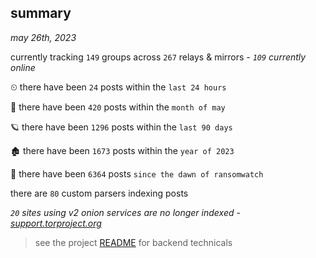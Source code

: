 
## summary
_may 26th, 2023_

currently tracking `149` groups across `267` relays & mirrors - _`109` currently online_

⏲ there have been `24` posts within the `last 24 hours`

🦈 there have been `420` posts within the `month of may`

🪐 there have been `1296` posts within the `last 90 days`

🏚 there have been `1673` posts within the `year of 2023`

🦕 there have been `6364` posts `since the dawn of ransomwatch`

there are `80` custom parsers indexing posts

_`20` sites using v2 onion services are no longer indexed - [support.torproject.org](https://support.torproject.org/onionservices/v2-deprecation/)_

> see the project [README](https://github.com/joshhighet/ransomwatch#ransomwatch--) for backend technicals
